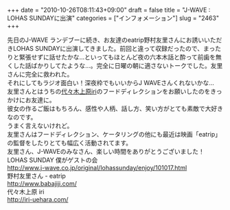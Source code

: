 +++
date = "2010-10-26T08:11:43+09:00"
draft = false
title = "J-WAVE : LOHAS SUNDAYに出演"
categories = ["インフォメーション"]
slug = "2463"
+++

<p>先日のJ-WAVE ランデブーに続き、お友達のeatrip野村友里さんにお誘いいただきLOHAS SUNDAYに出演してきました。前回と違って収録だったので、まったりと緊張せずに話せたかな…といってもほとんど夜の六本木話と酔って前歯を無くした話ばかりしてたような…。完全に日曜の朝に適さないトークでした。友里さんに完全に救われた。<br />
それにしてもラジオ面白い！深夜枠でもいいからJ WAVEさんくれないかな…<br />
友里さんとはうちの<a href="http://iri-uehara.com/" target="_blank">代々木上原iri</a>のフードディレクションをお願いしたのをきっかけにお友達に。<br />
彼女の作るご飯はもちろん、感性や人柄、話し方、笑い方がとても素敵で大好きなのです。<br />
うまく言えないけれど。<br />
友里さんはフードディレクション、ケータリングの他にも最近は映画「eatrip」の監督をしたりとても幅広く活動されてます。<br />
友里さん、J-WAVEのみなさん、楽しい時間をありがとうございました！<br />
LOHAS SUNDAY 僕がゲストの会<br />
<a href="http://www.j-wave.co.jp/original/lohassunday/enjoy/101017.html" target="_blank">http://www.j-wave.co.jp/original/lohassunday/enjoy/101017.html</a><br />
野村友里さん - eatrip<br />
<a href="http://www.babajiji.com/" target="_blank">http://www.babajiji.com/</a><br />
代々木上原 iri<br />
<a href="http://iri-uehara.com/" target="_blank">http://iri-uehara.com/</a></p>
